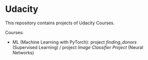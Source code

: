 # Udacity
This repository contains projects of Udacity Courses.

Courses:
- ML (Machine Learning with PyTorch): project *finding_donors* (Supervised Learning) / project *Image Classifier Project* (Neural Networks)
